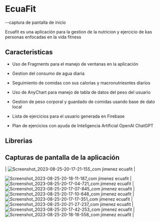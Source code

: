# EcuaFit
--captura de pantalla de inicio 

Ecuafit es una aplicación para la gestion de la nutricion y ejercicio de kas personas enfocadas en la vida fitness

## Caracteristicas

- Uso de Fragments para el manejo de ventanas en la aplicación

- Gestion del consumo de agua diaria

- Seguimiento de comidas con sus calorias y macronutriesntes diarios

- Uso de AnyChart para manejo de tabla de datos del peso del usuario

- Gestion de peso corporal y guardado de comidas usando base de dato local 

- Lista de ejercicios para el usuario generada en Firebase

- Plan de ejercicios con ayuda de Inteligencia Artificial OpenAI ChatGPT
## Librerias
## Capturas de pantalla de la aplicación
 | ![Screenshot_2023-08-25-20-17-21-155_com jimenez ecuafit](https://github.com/JuanJimenezIY/EcuaFitTaller/assets/134244991/5ceee075-6d82-49cb-83c0-7f20d6b53e78) | 


![Screenshot_2023-08-25-20-18-11-187_com jimenez ecuafit](https://github.com/JuanJimenezIY/EcuaFitTaller/assets/134244991/79b80c09-b69e-4d48-a4f1-baf0694c8868) |
![Screenshot_2023-08-25-20-17-04-721_com jimenez ecuafit](https://github.com/JuanJimenezIY/EcuaFitTaller/assets/134244991/783eb668-90fb-4aa6-aa01-8f9273692e4c) |
![Screenshot_2023-08-25-20-17-07-845_com jimenez ecuafit](https://github.com/JuanJimenezIY/EcuaFitTaller/assets/134244991/c6825bb5-ff2d-4da6-b1a6-31dc205cad93) |
![Screenshot_2023-08-25-20-17-10-648_com jimenez ecuafit](https://github.com/JuanJimenezIY/EcuaFitTaller/assets/134244991/4e4e0675-2821-4ede-bde1-883a79638a9b) |
![Screenshot_2023-08-25-20-17-17-351_com jimenez ecuafit](https://github.com/JuanJimenezIY/EcuaFitTaller/assets/134244991/520c9c31-6e6c-4195-84cd-6a158ac8ae15) |
![Screenshot_2023-08-25-20-21-27-237_com jimenez ecuafit](https://github.com/JuanJimenezIY/EcuaFitTaller/assets/134244991/67b2e389-cb43-4d1a-9e1f-33c93b542bc5) |
![Screenshot_2023-08-25-20-17-42-253_com jimenez ecuafit](https://github.com/JuanJimenezIY/EcuaFitTaller/assets/134244991/f9f9db75-8e04-4366-8c1c-e2d9fe1e8580) |
![Screenshot_2023-08-25-20-18-16-558_com jimenez ecuafit](https://github.com/JuanJimenezIY/EcuaFitTaller/assets/134244991/d5c76402-999c-4997-9fd7-e37340b02667) |




